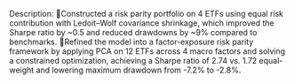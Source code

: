 Description:
Constructed a risk parity portfolio on 4 ETFs using equal risk contribution with Ledoit–Wolf covariance shrinkage, which improved the Sharpe ratio by ~0.5 and reduced drawdowns by ~9% compared to benchmarks.
Refined the model into a factor-exposure risk parity framework by applying PCA on 12 ETFs across 4 macro factors and solving a constrained optimization, achieving a Sharpe ratio of 2.74 vs. 1.72 equal-weight and lowering maximum drawdown from -7.2% to -2.8%.
